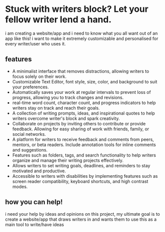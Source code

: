 # Stuck with writers block? Let your fellow writer lend a hand.
i am creating a website/app and i need to know what you all want out of an app like this! i want to make it extremely customizable and personalised for every writer/user who uses it.

## features
- A minimalist interface that removes distractions, allowing writers to focus solely on their work.
- Customizable Text Editor,  font style, size, color, and background to suit your preferences.
- Automatically saves your work at regular intervals to prevent loss of progress, allowing you to track changes and revisions.
- real-time word count, character count, and progress indicators to help writers stay on track and reach their goals.
- A collection of writing prompts, ideas, and inspirational quotes to help writers overcome writer's block and spark creativity.
- Collaborate on projects by inviting others to contribute or provide feedback. Allowing for easy sharing of work with friends, family, or social networks.
- A platform for writers to receive feedback and comments from peers, mentors, or beta readers. Include annotation tools for inline comments and suggestions.
- Features such as folders, tags, and search functionality to help writers organize and manage their writing projects effectively.
- Allows writers to set writing goals, deadlines, and reminders to stay motivated and productive.
- Accessible to writers with disabilities by implementing features such as screen reader compatibility, keyboard shortcuts, and high contrast modes.

## how you can help!

i need your help by ideas and opinions on this project, my ultimate goal is to create a website/app that draws writers in and wants them to use this as a main tool to write/have ideas
